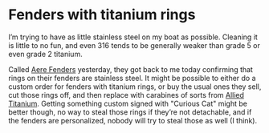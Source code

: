 # Fenders with titanium rings

I’m trying to have as little stainless steel on my boat as possible.  Cleaning it is little to no fun, and even 316 tends to be generally weaker than grade 5 or even grade 2 titanium.

Called [Aere Fenders](https://aeredockingsolutions.com) yesterday, they got back to me today confirming that rings on their fenders are stainless steel.  It might be possible to either do a custom order for fenders with titanium rings, or buy the usual ones they sell, cut those rings off, and then replace with carabines of sorts from [Allied Titanium](https://www.alliedtitanium.com).  Getting something custom signed with "Curious Cat" might be better though, no way to steal those rings if they’re not detachable, and if the fenders are personalized, nobody will try to steal those as well (I think).
